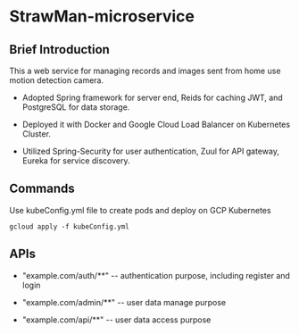 # StrawMan-microservice

## Brief Introduction

This a web service for managing records and images sent from home use motion detection camera.

* Adopted Spring framework for server end, Reids for caching JWT, and PostgreSQL for data storage. 

* Deployed it with Docker and Google Cloud Load Balancer on Kubernetes Cluster.

* Utilized Spring-Security for user authentication, Zuul for API gateway, Eureka for service discovery.


## Commands

Use kubeConfig.yml file to create pods and deploy on GCP Kubernetes

```
gcloud apply -f kubeConfig.yml
```


## APIs

* "example.com/auth/**" -- authentication purpose, including register and login

* "example.com/admin/**" -- user data manage purpose

* "example.com/api/**" -- user data access purpose
